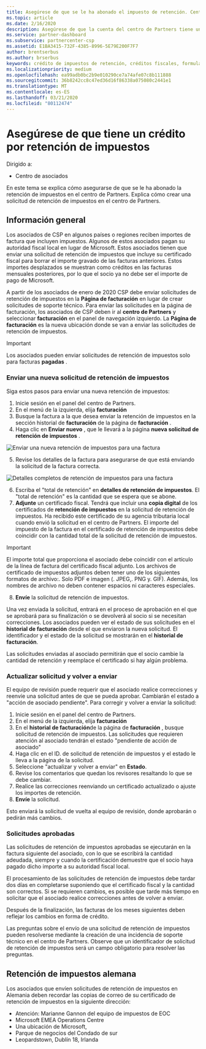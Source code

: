 ```yaml
---
title: Asegúrese de que se le ha abonado el impuesto de retención. Centro de Partners
ms.topic: article
ms.date: 2/16/2020
description: Asegúrese de que la cuenta del centro de Partners tiene un crédito por retención de impuestos mediante la creación de una solicitud de retención de impuestos en el centro de Partners.
ms.service: partner-dashboard
ms.subservice: partnercenter-csp
ms.assetid: E1BA3415-732F-4385-8996-5E79E200F7F7
author: brentserbus
ms.author: brserbus
keywords: crédito de impuestos de retención, créditos fiscales, formulario de crédito fiscal alemán, certificados de impuestos
ms.localizationpriority: medium
ms.openlocfilehash: ea99adb0bc2b9e010290ce7a74afe07c8b111888
ms.sourcegitcommit: 36b8242cc8c47ed36d16f86338a075080c2441e1
ms.translationtype: MT
ms.contentlocale: es-ES
ms.lasthandoff: 03/21/2020
ms.locfileid: "80112474"
---
```

# <a name="make-sure-you-are-credited-for-withholding-tax"></a>Asegúrese de que tiene un crédito por retención de impuestos

Dirigido a:

- Centro de asociados

En este tema se explica cómo asegurarse de que se le ha abonado la retención de impuestos en el centro de Partners. Explica cómo crear una solicitud de retención de impuestos en el centro de Partners.

## <a name="overview"></a>Información general

Los asociados de CSP en algunos países o regiones reciben importes de factura que incluyen impuestos. Algunos de estos asociados pagan su autoridad fiscal local en lugar de Microsoft. Estos asociados tienen que enviar una solicitud de retención de impuestos que incluye su certificado fiscal para borrar el importe gravado de las facturas anteriores. Estos importes desplazados se muestran como créditos en las facturas mensuales posteriores, por lo que el socio ya no debe ser el importe de pago de Microsoft.

A partir de los asociados de enero de 2020 CSP debe enviar solicitudes de retención de impuestos en la **Página de facturación** en lugar de crear solicitudes de soporte técnico. Para enviar las solicitudes en la página de facturación, los asociados de CSP deben ir al **centro de Partners** y seleccionar **facturación** en el panel de navegación izquierdo. La **Página de facturación** es la nueva ubicación donde se van a enviar las solicitudes de retención de impuestos. 

> [!IMPORTANT]
> Los asociados pueden enviar solicitudes de retención de impuestos solo para facturas **pagadas** .

### <a name="submit-a-new-tax-withholding-request"></a>Enviar una nueva solicitud de retención de impuestos

Siga estos pasos para enviar una nueva retención de impuestos:

1. Inicie sesión en el panel del centro de Partners.
2. En el menú de la izquierda, elija **facturación**
3. Busque la factura a la que desea enviar la retención de impuestos en la sección historial de **facturación** de la página de **facturación** .
4. Haga clic en **Enviar nuevo** , que le llevará a la página **nueva solicitud de retención de impuestos** .

![Enviar una nueva retención de impuestos para una factura](images/wht1.png)

5. Revise los detalles de la factura para asegurarse de que está enviando la solicitud de la factura correcta.

![Detalles completos de retención de impuestos para una factura](images/wht2.png)

6. Escriba el "total de retención" en **detalles de retención de impuestos**. El "total de retención" es la cantidad que se espera que se abone.
7. **Adjunte** un certificado fiscal. Tendrá que incluir una **copia digital** de los certificados de **retención de impuestos** en la solicitud de retención de impuestos. Ha recibido este certificado de su agencia tributaria local cuando envió la solicitud en el centro de Partners. El importe del impuesto de la factura en el certificado de retención de impuestos debe coincidir con la cantidad total de la solicitud de retención de impuestos. 

> [!IMPORTANT]
> El importe total que proporciona el asociado debe coincidir con el artículo de la línea de factura del certificado fiscal adjunto. Los archivos de certificado de impuestos adjuntos deben tener uno de los siguientes formatos de archivo:. Solo PDF e imagen (. JPEG,. PNG y. GIF). Además, los nombres de archivo no deben contener espacios ni caracteres especiales.

8. **Envíe** la solicitud de retención de impuestos.

Una vez enviada la solicitud, entrará en el proceso de aprobación en el que se aprobará para su finalización o se devolverá al socio si se necesitan correcciones. Los asociados pueden ver el estado de sus solicitudes en el **historial de facturación** desde el que enviaron la nueva solicitud. El identificador y el estado de la solicitud se mostrarán en el **historial de facturación**.

Las solicitudes enviadas al asociado permitirán que el socio cambie la cantidad de retención y reemplace el certificado si hay algún problema. 

### <a name="update-request-and-resubmit"></a>Actualizar solicitud y volver a enviar

El equipo de revisión puede requerir que el asociado realice correcciones y reenvíe una solicitud antes de que se pueda aprobar. Cambiarán el estado a "acción de asociado pendiente". Para corregir y volver a enviar la solicitud:
 
1. Inicie sesión en el panel del centro de Partners.
2. En el menú de la izquierda, elija **facturación**
3. En el **historial de facturación**de la página de **facturación** , busque solicitud de retención de impuestos. Las solicitudes que requieren atención al asociado tendrán el estado "pendiente de acción de asociado"
4. Haga clic en el ID. de solicitud de retención de impuestos y el estado le lleva a la página de la solicitud.
5. Seleccione "actualizar y volver a enviar" en **Estado**.
6. Revise los comentarios que quedan los revisores resaltando lo que se debe cambiar.
7. Realice las correcciones reenviando un certificado actualizado o ajuste los importes de retención.
8. **Envíe** la solicitud. 

Esto enviará la solicitud de vuelta al equipo de revisión, donde aprobarán o pedirán más cambios.
 
### <a name="approved-requests"></a>Solicitudes aprobadas

Las solicitudes de retención de impuestos aprobadas se ejecutarán en la factura siguiente del asociado, con lo que se escribirá la cantidad adeudada, siempre y cuando la certificación demuestre que el socio haya pagado dicho importe a su autoridad fiscal local.

El procesamiento de las solicitudes de retención de impuestos debe tardar dos días en completarse suponiendo que el certificado fiscal y la cantidad son correctos. Si se requieren cambios, es posible que tarde más tiempo en solicitar que el asociado realice correcciones antes de volver a enviar.

Después de la finalización, las facturas de los meses siguientes deben reflejar los cambios en forma de crédito.
 
Las preguntas sobre el envío de una solicitud de retención de impuestos pueden resolverse mediante la creación de una incidencia de soporte técnico en el centro de Partners. Observe que un identificador de solicitud de retención de impuestos será un campo obligatorio para resolver las preguntas.

## <a name="german-tax-withholding"></a>Retención de impuestos alemana

Los asociados que envíen solicitudes de retención de impuestos en Alemania deben recordar las copias de correo de su certificado de retención de impuestos en la siguiente dirección: 

- Atención: Marianne Gannon del equipo de impuestos de EOC
- Microsoft EMEA Operations Centre
- Una ubicación de Microsoft,
- Parque de negocios del Condado de sur
- Leopardstown, Dublín 18, Irlanda

